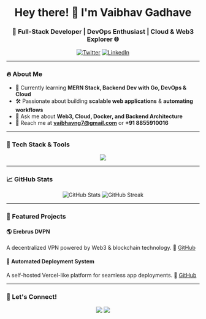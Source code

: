 <h1 align="center">Hey there! 👋 I'm Vaibhav Gadhave</h1>
<h3 align="center">🚀 Full-Stack Developer | DevOps Enthusiast | Cloud & Web3 Explorer 🌐</h3>

<p align="center">
  <a href="https://twitter.com/vaibhav61808769"><img src="https://img.shields.io/twitter/follow/vaibhav61808769?style=flat-square&logo=twitter" alt="Twitter" /></a>
  <a href="https://linkedin.com/in/vaibhav-gadhave-0053871b7"><img src="https://img.shields.io/badge/LinkedIn-Connect-blue?style=flat-square&logo=linkedin" alt="LinkedIn" /></a>
</p>

---

### 🔥 About Me
- 🌱 Currently learning **MERN Stack, Backend Dev with Go, DevOps & Cloud**
- 🛠️ Passionate about building **scalable web applications** & **automating workflows**
- 💬 Ask me about **Web3, Cloud, Docker, and Backend Architecture**
- 📩 Reach me at **vaibhavng7@gmail.com** or **+91 8855910016**

---

### 🚀 Tech Stack & Tools
<p align="center">
  <img src="https://skillicons.dev/icons?i=go,nodejs,react,typescript,docker,kubernetes,mongodb,mysql,postgres,linux,git,tailwind,aws,vercel,bun,redis" />
</p>

---

### 📈 GitHub Stats
<p align="center">
  <img src="https://github-readme-stats.vercel.app/api?username=vaibhavvvvv&show_icons=true&theme=radical" alt="GitHub Stats" />
  <img src="https://github-readme-streak-stats.herokuapp.com/?user=vaibhavvvvv&theme=radical" alt="GitHub Streak" />
</p>

---

### 📌 Featured Projects
#### 🌎 **Erebrus DVPN**
A decentralized VPN powered by Web3 & blockchain technology.
🔗 [GitHub](https://github.com/NetSepio/erebrus-dwifi)

#### 🚀 **Automated Deployment System**
A self-hosted Vercel-like platform for seamless app deployments.
🔗 [GitHub](https://github.com/NetSepio/erebrus)

---

### 📡 Let's Connect!
<p align="center">
  <a href="https://twitter.com/vaibhav61808769"><img src="https://img.shields.io/badge/Twitter-%231DA1F2.svg?style=for-the-badge&logo=Twitter&logoColor=white" /></a>
  <a href="https://linkedin.com/in/vaibhav-gadhave-0053871b7"><img src="https://img.shields.io/badge/LinkedIn-%230077B5.svg?style=for-the-badge&logo=LinkedIn&logoColor=white" /></a>
</p>
